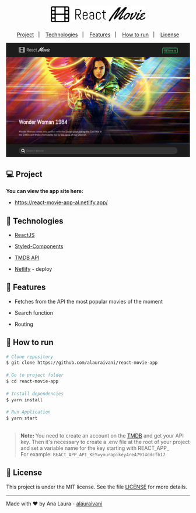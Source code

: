 <h1 align="center">
  <img alt="react movie app" title="react movie app" src=".github/reactMovie_black_logo.png" width="260"/>
</h1>

<p align="center">
  <a href="#computer-project">Project</a>&nbsp;&nbsp;&nbsp;|&nbsp;&nbsp;&nbsp;
  <a href="#rocket-technologies">Technologies</a>&nbsp;&nbsp;&nbsp;|&nbsp;&nbsp;&nbsp;
  <a href="#tada-features">Features</a>&nbsp;&nbsp;&nbsp;|&nbsp;&nbsp;&nbsp;
  <a href="#construction_worker-how-to-run">How to run</a>&nbsp;&nbsp;&nbsp;|&nbsp;&nbsp;&nbsp;
  <a href="#closed_book-license">License</a>
</p>

<p>
  <img alt="app screenshot" src=".github/react-movie.png"/>
</p>

## :computer: Project

<strong> You can view the app site here:</strong>
* https://react-movie-app-al.netlify.app/

## :rocket: Technologies

* [ReactJS](https://reactjs.org/)

* [Styled-Components](https://styled-components.com/)

* [TMDB API](https://www.themoviedb.org/)

* [Netlify](https://www.netlify.com/) - deploy

## :tada: Features

* Fetches from the API  the most popular movies of the moment

* Search function

* Routing

## :construction_worker: How to run

```bash
# Clone repository
$ git clone https://github.com/alauraivani/react-movie-app
   
# Go to project folder
$ cd react-movie-app
   
# Install dependencies
$ yarn install
   
# Run Application
$ yarn start
   
```
> <strong> Note: </strong> You need to create an account on the [TMDB](https://www.themoviedb.org/) and get your API key. Then it's necessary to create a .env file at the root of your project and set a variable name for the key starting with REACT_APP_</br>
For example: ```REACT_APP_API_KEY=yourapikey4re47914ddcfb17```


## :closed_book: License
This project is under the MIT license. See the file [LICENSE](LICENSE.md) for more details.

---
Made with ♥ by Ana Laura - [alauraivani](https://github.com/alauraivani)
